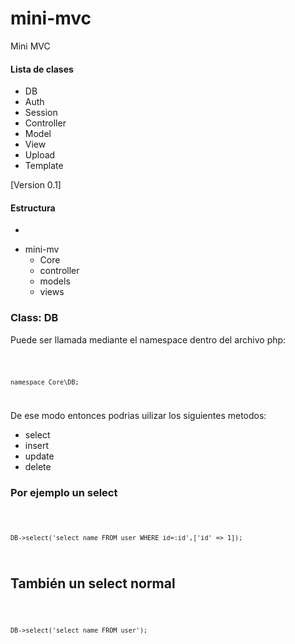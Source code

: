 # mini-mvc
Mini MVC

 #### Lista de clases
- DB
- Auth
- Session
- Controller
- Model
- View
- Upload
- Template


[Version 0.1] 

#### Estructura
- 
<ul>
<li>mini-mv
<ul>
    <li>Core</li>
    <li>controller</li>
    <li>models</li>
    <li>views</li>
    
</ul>
</li>
 </ul>


### Class: DB

<p>Puede ser llamada mediante el namespace dentro del archivo php: </p>
<code>
 
    namespace Core\DB;
    
</code>

<p> De ese modo entonces podrias uilizar los siguientes metodos:</p>
<ul>
    <li>select</li>
    <li>insert</li>
    <li>update</li>
    <li>delete</li>
</ul>

### Por ejemplo un select

<code>

    DB->select('select name FROM user WHERE id=:id',['id' => 1]);

</code>

## También un select normal
<code>

    DB->select('select name FROM user');

</code>
